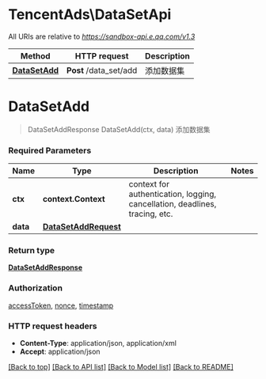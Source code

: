 # TencentAds\DataSetApi

All URIs are relative to *https://sandbox-api.e.qq.com/v1.3*

Method | HTTP request | Description
------------- | ------------- | -------------
[**DataSetAdd**](DataSetApi.md#DataSetAdd) | **Post** /data_set/add | 添加数据集


# **DataSetAdd**
> DataSetAddResponse DataSetAdd(ctx, data)
添加数据集

### Required Parameters

Name | Type | Description  | Notes
------------- | ------------- | ------------- | -------------
 **ctx** | **context.Context** | context for authentication, logging, cancellation, deadlines, tracing, etc.
  **data** | [**DataSetAddRequest**](DataSetAddRequest.md)|  | 

### Return type

[**DataSetAddResponse**](DataSetAddResponse.md)

### Authorization

[accessToken](../README.md#accessToken), [nonce](../README.md#nonce), [timestamp](../README.md#timestamp)

### HTTP request headers

 - **Content-Type**: application/json, application/xml
 - **Accept**: application/json

[[Back to top]](#) [[Back to API list]](../README.md#documentation-for-api-endpoints) [[Back to Model list]](../README.md#documentation-for-models) [[Back to README]](../README.md)

